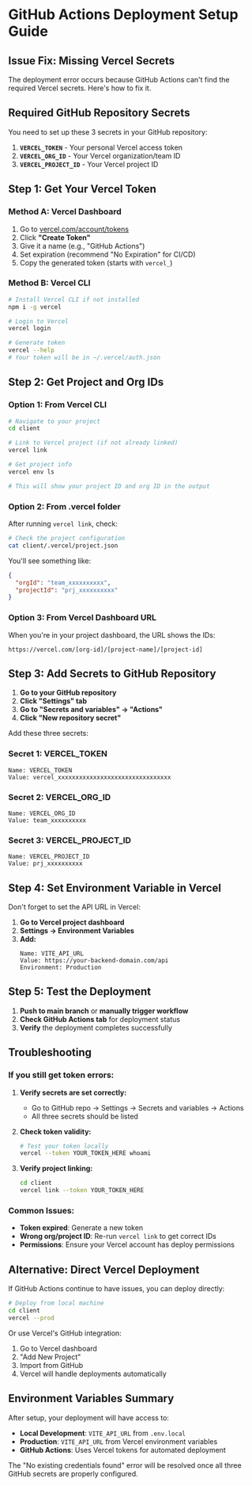 # GitHub Actions Deployment Setup Guide

## Issue Fix: Missing Vercel Secrets

The deployment error occurs because GitHub Actions can't find the required Vercel secrets. Here's how to fix it.

## Required GitHub Repository Secrets

You need to set up these 3 secrets in your GitHub repository:

1. **`VERCEL_TOKEN`** - Your personal Vercel access token
2. **`VERCEL_ORG_ID`** - Your Vercel organization/team ID  
3. **`VERCEL_PROJECT_ID`** - Your Vercel project ID

## Step 1: Get Your Vercel Token

### Method A: Vercel Dashboard
1. Go to [vercel.com/account/tokens](https://vercel.com/account/tokens)
2. Click **"Create Token"**
3. Give it a name (e.g., "GitHub Actions")
4. Set expiration (recommend "No Expiration" for CI/CD)
5. Copy the generated token (starts with `vercel_`)

### Method B: Vercel CLI
```bash
# Install Vercel CLI if not installed
npm i -g vercel

# Login to Vercel
vercel login

# Generate token
vercel --help
# Your token will be in ~/.vercel/auth.json
```

## Step 2: Get Project and Org IDs

### Option 1: From Vercel CLI
```bash
# Navigate to your project
cd client

# Link to Vercel project (if not already linked)
vercel link

# Get project info
vercel env ls

# This will show your project ID and org ID in the output
```

### Option 2: From .vercel folder
After running `vercel link`, check:
```bash
# Check the project configuration
cat client/.vercel/project.json
```

You'll see something like:
```json
{
  "orgId": "team_xxxxxxxxxx",
  "projectId": "prj_xxxxxxxxxx"
}
```

### Option 3: From Vercel Dashboard URL
When you're in your project dashboard, the URL shows the IDs:
```
https://vercel.com/[org-id]/[project-name]/[project-id]
```

## Step 3: Add Secrets to GitHub Repository

1. **Go to your GitHub repository**
2. **Click "Settings" tab**
3. **Go to "Secrets and variables" → "Actions"**
4. **Click "New repository secret"**

Add these three secrets:

### Secret 1: VERCEL_TOKEN
```
Name: VERCEL_TOKEN
Value: vercel_xxxxxxxxxxxxxxxxxxxxxxxxxxxxxxxx
```

### Secret 2: VERCEL_ORG_ID  
```
Name: VERCEL_ORG_ID
Value: team_xxxxxxxxxx
```

### Secret 3: VERCEL_PROJECT_ID
```
Name: VERCEL_PROJECT_ID  
Value: prj_xxxxxxxxxx
```

## Step 4: Set Environment Variable in Vercel

Don't forget to set the API URL in Vercel:

1. **Go to Vercel project dashboard**
2. **Settings → Environment Variables**
3. **Add:**
   ```
   Name: VITE_API_URL
   Value: https://your-backend-domain.com/api
   Environment: Production
   ```

## Step 5: Test the Deployment

1. **Push to main branch** or **manually trigger workflow**
2. **Check GitHub Actions tab** for deployment status
3. **Verify** the deployment completes successfully

## Troubleshooting

### If you still get token errors:

1. **Verify secrets are set correctly:**
   - Go to GitHub repo → Settings → Secrets and variables → Actions
   - All three secrets should be listed

2. **Check token validity:**
   ```bash
   # Test your token locally
   vercel --token YOUR_TOKEN_HERE whoami
   ```

3. **Verify project linking:**
   ```bash
   cd client
   vercel link --token YOUR_TOKEN_HERE
   ```

### Common Issues:

- **Token expired**: Generate a new token
- **Wrong org/project ID**: Re-run `vercel link` to get correct IDs
- **Permissions**: Ensure your Vercel account has deploy permissions

## Alternative: Direct Vercel Deployment

If GitHub Actions continue to have issues, you can deploy directly:

```bash
# Deploy from local machine
cd client
vercel --prod
```

Or use Vercel's GitHub integration:
1. Go to Vercel dashboard
2. "Add New Project"
3. Import from GitHub
4. Vercel will handle deployments automatically

## Environment Variables Summary

After setup, your deployment will have access to:

- **Local Development**: `VITE_API_URL` from `.env.local`
- **Production**: `VITE_API_URL` from Vercel environment variables
- **GitHub Actions**: Uses Vercel tokens for automated deployment

The "No existing credentials found" error will be resolved once all three GitHub secrets are properly configured.
